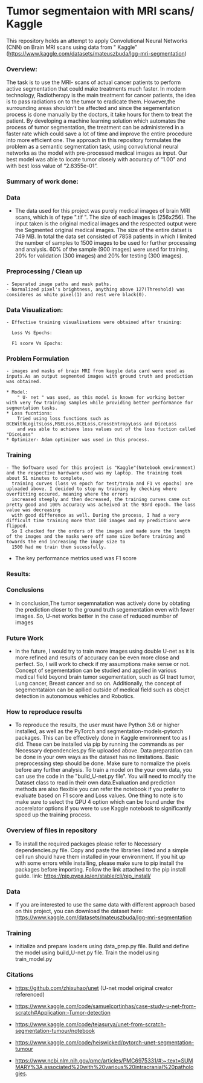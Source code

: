 # Tumor segmentaion with MRI scans/ Kaggle


  This repository holds an attempt to apply Convolutional Neural Networks (CNN) on Brain MRI scans using data from " Kaggle” (https://www.kaggle.com/datasets/mateuszbuda/lgg-mri-segmentation)

### Overview: 

  The task is to use the MRI- scans of actual cancer patients to perform active segmentation that could make treatments much faster. In modern technology, 
  Radiotherapy is the main treatment for cancer patients, the idea is to pass radiations on to the tumor to eradicate them. However,the surrounding areas shouldn't be affected and since 
  the segementation process is done manually by the doctors, it take hours for them to treat the patient. By developing a machine learning solution which automates the process of 
  tumor segmentation, the treatment can be administered in a faster rate which could save a lot of time and improve the entire procedure into more efficient one. 
  The approach in this repository formulates the problem as a semantic segmentation task, using convolutional neural networks as the model with pre-processed medical images as input. 
  Our best model was able to locate tumor closely with accuracy of “1.00” and with best loss value of “2.8355e-01”.

### Summary of work done:

### Data
  - The data used for this project was purely medical images of brain MRI scans, which is of type ".tif ". The size of each images is (256x256).
    The input taken is the original medical images and the respected output were the Segmented original medical images. The size of the entire datset is 749 MB. 
    In total the data set consisted of 7858 patients in which I limited the number of samples to 1500 images to be used for further processing and analysis. 
    60% of the sample (900 images) were used for training, 20% for validation (300 images) and 20% for testing (300 images).

### Preprocessing / Clean up

    - Seperated image paths and mask paths. 
    - Normalized pixel's brightness, anything above 127(Threshold) was consideres as white pixel(1) and rest were black(0).

### Data Visualization:

    - Effective training visualisations were obtained after training:
          
      Loss Vs Epochs:

      F1 score Vs Epochs:


    
### Problem Formulation

    - images and masks of brain MRI from kaggle data card were used as inputs.As an output segmented images with ground truth and prediction was obtained.

    * Model:
        " U- net " was used, as this model is known for working better with very few training samples while providing better performance for segmentation tasks.
    * Loss fucntions:
        Tried using loss functions such as BCEWithLogitsLoss,MSELoss,BCELoss,CrossEntropyLoss and DiceLoss 
        and was able to achieve loss values out of the loss fuction called "DiceLoss" 
    * Optimizer- Adam optimizer was used in this process. 

### Training

    - The Software used for this project is "Kaggle"(Notebook environment) and the respective hardware used was my laptop. The training took about 51 minutes to complete,
      training curves (loss vs epoch for test/train and F1 vs epochs) are uploaded above. I decided to stop my training by checking where overfitting occured, meaning where the errors 
      increased steeply and then decreased, the training curves came out pretty good and 100% accuracy was acheived at the 93rd epoch. The loss value was decreasing 
      with good difference as well. During the process, I had a very difficult time training more that 100 images and my predictions were flipped. 
      So I checked for the orders of the images and made sure the length of the images and the masks were off same size before training and towards the end increasing the image size to 
      1500 had me train them sucessfully. 
   - The key performance metrics used was F1 score


### Results:

### Conclusions

   - In conclusion,The tumor segemnatation was actively done by obtating the prediction closer to the ground truth segementation even with fewer images.
      So, U-net works better in the case of reduced number of images 

### Future Work

   - In the future, I would try to train more images using double U-net as it is more refined and results of accuracy can be even more close and perfect. So, I will work to check if my assumptions 
     make sense or not. Concept of segementation can be studied and applied in various medical field beyond brain tumor segementation, such as GI tract tumor, Lung cancer, Breast cancer and so on. 
     Additionally, the concept of segementataion can be apllied outside of medical field such as obejct detection in autonomous vehicles and Robotics.
 


### How to reproduce results

   - To reproduce the results, the user must have Python 3.6 or higher installed, as well as the PyTorch and segmentation-models-pytorch packages. This can be effectively done in Kaggle environment too as I did. 
     These can be installed via pip by running the commands as per Necessary dependencies.py file uploaded above. Data preparation can be done in your own ways as the dataset has no limitations. 
     Basic preprocessing step should be done. Make sure to normalize the pixels before any further analysis. To train a model on the your own data, you can use the code in the "build_U-net.py file". 
     You will need to modify the Dataset class to read in their own data.Evaluation and prediction methods are also flexible you can refer the notebook if you prefer to evaluate based on F1 score and Loss values. 
     One thing to note is to make sure to select the GPU 4 option which can be found under the accerelator options if you were to use Kaggle notebook to significantly speed up the training process. 

### Overview of files in repository
  
  - To install the required packages please refer to Necessary dependencies.py file. Copy and paste the libraries listed and a simple cell run should have them installed in your environment. 
    If you hit up with some errors while installing, please make sure to pip install the packages before importing. Follow the link attached to the pip install guide.
    link: https://pip.pypa.io/en/stable/cli/pip_install/

### Data
  
  - If you are interested to use the same data with different approach based on this project, you can download the dataset here: https://www.kaggle.com/datasets/mateuszbuda/lgg-mri-segmentation

### Training

  - initialize and prepare loaders using data_prep.py file. Build and define the model using build_U-net.py file. Train the model using train_model.py

### Citations

* https://github.com/zhixuhao/unet (U-net model original creator referenced)

* https://www.kaggle.com/code/samuelcortinhas/case-study-u-net-from-scratch#Application:-Tumor-detection

* https://www.kaggle.com/code/tejasurya/unet-from-scratch-segmentation-tumour/notebook

* https://www.kaggle.com/code/heiswicked/pytorch-unet-segmentation-tumour

* https://www.ncbi.nlm.nih.gov/pmc/articles/PMC6975331/#:~:text=SUMMARY%3A,associated%20with%20various%20intracranial%20pathologies.
  




